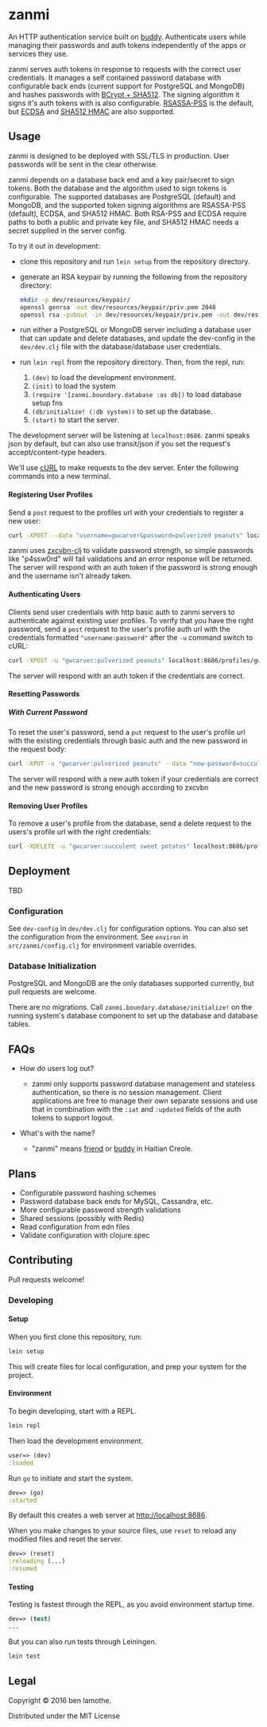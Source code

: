 # zanmi
An HTTP authentication service built
on [buddy](https://github.com/funcool/buddy). Authenticate users while managing
their passwords and auth tokens independently of the apps or services they use.

zanmi serves auth tokens in response to requests with the correct user
credentials. It manages a self contained password database with configurable
back ends (current support for PostgreSQL and MongoDB) and hashes passwords
with [BCrypt + SHA512](https://en.wikipedia.org/wiki/Bcrypt). The signing
algorithm it signs it's auth tokens with is also
configurable. [RSASSA-PSS](https://en.wikipedia.org/wiki/PKCS_1) is the default,
but
[ECDSA](https://en.wikipedia.org/wiki/Elliptic_Curve_Digital_Signature_Algorithm) and
[SHA512 HMAC](https://en.wikipedia.org/wiki/SHA-2) are also supported.

## Usage
zanmi is designed to be deployed with SSL/TLS in production. User passwords will
be sent in the clear otherwise.

zanmi depends on a database back end and a key pair/secret to sign tokens. Both
the database and the algorithm used to sign tokens is configurable. The
supported databases are PostgreSQL (default) and MongoDB, and the supported
token signing algorithms are RSASSA-PSS (default), ECDSA, and SHA512 HMAC. Both
RSA-PSS and ECDSA require paths to both a public and private key file, and
SHA512 HMAC needs a secret supplied in the server config.

To try it out in development:

* clone this repository and run `lein setup` from the repository directory.

* generate an RSA keypair by running the following from the repository
  directory:

  ```sh
  mkdir -p dev/resources/keypair/
  openssl genrsa -out dev/resources/keypair/priv.pem 2048
  openssl rsa -pubout -in dev/resources/keypair/priv.pem -out dev/resources/keypair/pub.pem
  ```

* run either a PostgreSQL or MongoDB server including a database user that can
  update and delete databases, and update the dev-config in the `dev/dev.clj`
  file with the database/database user credentials.

* run `lein repl` from the repository directory. Then, from the repl, run:

  1. `(dev)` to load the development environment.
  2. `(init)` to load the system
  3. `(require '[zanmi.boundary.database :as db])` to load database setup fns
  4. `(db/initialize! (:db system))` to set up the database.
  5. `(start)` to start the server.

The development server will be listening at `localhost:8686`. zanmi speaks json
by default, but can also use transit/json if you set the request's
accept/content-type headers.

We'll use [cURL](https://curl.haxx.se) to make requests to the dev server. Enter
the following commands into a new terminal.

#### Registering User Profiles
Send a `post` request to the profiles url with your credentials to register a
new user:

```bash
curl -XPOST --data "username=gwcarver&password=pulverized peanuts" localhost:8686/profiles/
```

zanmi uses [zxcvbn-clj](https://github.com/zonotope/zxcvbn-clj) to validate
password strength, so simple passwords like "p4ssw0rd" will fail validations and
an error response will be returned. The server will respond with an auth token
if the password is strong enough and the username isn't already taken.

#### Authenticating Users
Clients send user credentials with http basic auth to zanmi servers to
authenticate against existing user profiles. To verify that you have the right
password, send a `post` request to the user's profile auth url with the
credentials formatted `"username:password"` after the `-u` command switch to
cURL:

```bash
curl -XPOST -u "gwcarver:pulverized peanuts" localhost:8686/profiles/gwcarver/auth
```

The server will respond with an auth token if the credentials are correct.

#### Resetting Passwords

##### With Current Password
To reset the user's password, send a `put` request to the user's profile url
with the existing credentials through basic auth and the new password in the
request body:

```bash
curl -XPUT -u "gwcarver:pulverized peanuts" --data "new-password=succulent sweet potatos" localhost:8686/profiles/gwcarver
```

The server will respond with a new auth token if your credentials are correct
and the new password is strong enough according to zxcvbn

#### Removing User Profiles
To remove a user's profile from the database, send a delete request to the
users's profile url with the right credentials:

```bash
curl -XDELETE -u "gwcarver:succulent sweet potatos" localhost:8686/profiles/gwcarver
```

## Deployment
TBD

### Configuration

See `dev-config` in `dev/dev.clj` for configuration options. You can also set
the configuration from the environment. See `environ` in `src/zanmi/config.clj`
for environment variable overrides.

### Database Initialization
PostgreSQL and MongoDB are the only databases supported currently, but pull
requests are welcome.

There are no migrations. Call `zanmi.boundary.database/initialize!` on the
running system's database component to set up the database and database tables.

## FAQs
* How do users log out?
  - zanmi only supports password database management and stateless
    authentication, so there is no session management. Client applications are
    free to manage their own separate sessions and use that in combination with
    the `:iat` and `:updated` fields of the auth tokens to support logout.

* What's with the name?
  - "zanmi" means [friend](https://github.com/cemerick/friend) or
    [buddy](https://github.com/funcool/buddy) in Haitian Creole.

## Plans
* Configurable password hashing schemes
* Password database back ends for MySQL, Cassandra, etc.
* More configurable password strength validations
* Shared sessions (possibly with Redis)
* Read configuration from edn files
* Validate configuration with clojure.spec

## Contributing
Pull requests welcome!

### Developing

#### Setup

When you first clone this repository, run:

```sh
lein setup
```

This will create files for local configuration, and prep your system
for the project.

#### Environment

To begin developing, start with a REPL.

```sh
lein repl
```

Then load the development environment.

```clojure
user=> (dev)
:loaded
```

Run `go` to initiate and start the system.

```clojure
dev=> (go)
:started
```

By default this creates a web server at <http://localhost:8686>.

When you make changes to your source files, use `reset` to reload any
modified files and reset the server.

```clojure
dev=> (reset)
:reloading (...)
:resumed
```

#### Testing

Testing is fastest through the REPL, as you avoid environment startup
time.

```clojure
dev=> (test)
...
```

But you can also run tests through Leiningen.

```sh
lein test
```

## Legal

Copyright © 2016 ben lamothe.

Distributed under the MIT License
